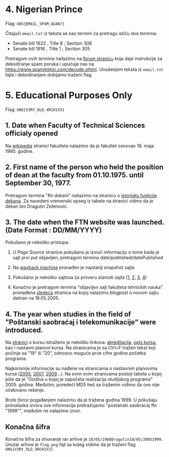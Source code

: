 # 4. Nigerian Prince

Flag: `UNS{EM4IL_5P4M_AG4N?}`

Čitajući `email.txt` iz teksta se kao termini za pretragu ističu dva termina:
- Senate bill 1622 , Title 8 ; Section 308
- Senate bill 1916 , Title 1 ; Section 305

Pretragom ovih termina nailazimo na [forum stranicu](https://www.vbforums.com/showthread.php?157720-Decode-the-SPAM) koja daje instrukcije za dekodiranje spam poruka i upućuje nas na https://www.spammimic.com/decode.shtml. Unošenjem teksta iz `email.txt` fajla i dekodiranjem dobijamo traženi flag.

# 5. Educational Purposes Only

Flag: `UNS{V3RY_OLD_4RCH1V3}`

## 1. Date when Faculty of Technical Sciences officialy opened

Na [wikipedia](https://en.wikipedia.org/wiki/University_of_Novi_Sad_Faculty_of_Technical_Sciences) stranici fakulteta nalazimo da je fakultet osnovan 18. maja 1960. godine.

## 2. First name of the person who held the position of dean at the faculty from 01.10.1975. until September 30, 1977.

Pretragom termina "ftn dekani" nailazimo na stranicu o [istorijatu funkcije dekana](http://www.ftn.uns.ac.rs/n508315396/istorijat-funkcije-dekan). Za navedeni vremenski opseg iz tabele na stranici vidmo da je dekan bio Dragutin Zelenović.

## 3. The date when the FTN website was launched. (Date Format : DD/MM/YYYY)

Pokušano je nekoliko pristupa:

1. U _Page Source_ stranice pokušano je izvući informaciju o tome kada je sajt prvi put objavljen, pretragom termina date/published/datePublished

2. Na [wayback machine](https://web.archive.org/web/20090501000000*/ftn.uns.ac.rs) pronađen je najstariji snapshot sajta

3. Pokušano je nekoliko sajtova za proveru starosti sajta ([1](https://websiteage.org/), [2](https://www.duplichecker.com/domain-age-checker.php), [3](https://smallseotools.com/domain-age-checker/), [4](https://carbondate.cs.odu.edu/))

4. Konačno je pretragom termina "objavljen sajt fakulteta tehnickih nauka" pronađena [sledeća](http://www.ftn.uns.ac.rs/102746447/novi-sajt) stranica na kojoj nalazimo _blogpost_ o novom sajtu datiran na 18.05.2005.

## 4. The year when studies in the field of "Poštanski saobraćaj i telekomunikacije" were introduced.

Na [stranici](http://www.ftn.uns.ac.rs/1460455804/postanski-saobracaj-i-telekomunikacije) o kursu istraženo je nekoliko linkova: [akreditacija](http://www.ftn.uns.ac.rs/1063714277/postanski-saobracaj-i-telekomunikacije), [opis kursa](http://www.ftn.uns.ac.rs/1063714277/postanski-saobracaj-i-telekomunikacije), kao i nastavni planovi kursa. Na stranicama je sa Ctrl+F tražen tekst koji počinje sa "19" ili "20", odnosno moguće prve cifre godine početka programa.

Najkorisnije informacije su nađene na stranicama o nastavnim planovima kursa ([2005](http://www.ftn.uns.ac.rs/1167044656/), [2007](http://www.ftn.uns.ac.rs/2054548337/), [2009](http://www.ftn.uns.ac.rs/n1950895790/)...). Na svim ovim stranicama postoji tabela u kojoj piše da je "Godina u kojoj je započeta realizacija studijskog programa" 2005. godina. Međutim, poredeći MD5 heš sa traženim vidimo da ovo nije očekivano rešenje.

_Brute force_ pogađanjem nalazimo da je tražena godina 1999. U pokušaju pronalaska izvora ove informacije pretražujemo "postanski saobracaj ftn "1999"", međutim ne nalazimo izvor.

## Konačna šifra

Konačna šifra za otvaranje rar arhive je `18/05/1960Dragutin18/05/20051999`. Unutar arhive je `flag.png` fajl sa kojeg vidimo da je traženi flag `UNS{V3RY_OLD_4RCH1V3}`